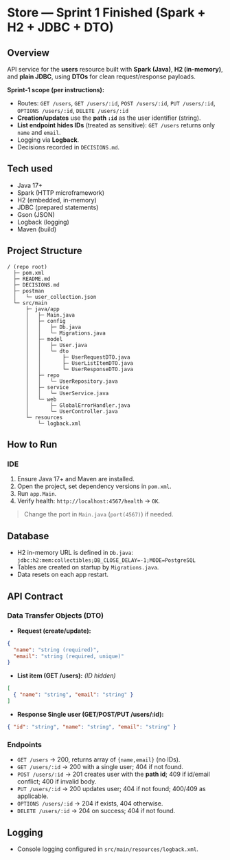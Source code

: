 # Store — Sprint 1 Finished (Spark + H2 + JDBC + DTO)

## Overview

API service for the **users** resource built with **Spark (Java)**, **H2 (in-memory)**, and **plain JDBC**, using **DTOs** for clean request/response payloads.

**Sprint-1 scope (per instructions):**

* Routes:
  `GET /users`, `GET /users/:id`, `POST /users/:id`, `PUT /users/:id`, `OPTIONS /users/:id`, `DELETE /users/:id`
* **Creation/updates** use the **path `:id`** as the user identifier (string).
* **List endpoint hides IDs** (treated as sensitive): `GET /users` returns only `name` and `email`.
* Logging via **Logback**.
* Decisions recorded in `DECISIONS.md`.

## Tech used

* Java 17+
* Spark (HTTP microframework)
* H2 (embedded, in-memory)
* JDBC (prepared statements)
* Gson (JSON)
* Logback (logging)
* Maven (build)

## Project Structure

```
/ (repo root)
  ├─ pom.xml
  ├─ README.md
  ├─ DECISIONS.md
  ├─ postman
  │   └─ user_collection.json
  └─ src/main
      ├─ java/app
      │   ├─ Main.java
      │   ├─ config
      │   │   ├─ Db.java
      │   │   └─ Migrations.java
      │   ├─ model
      │   │   ├─ User.java
      │   │   └─ dto
      │   │       ├─ UserRequestDTO.java
      │   │       ├─ UserListItemDTO.java
      │   │       └─ UserResponseDTO.java
      │   ├─ repo
      │   │   └─ UserRepository.java
      │   ├─ service
      │   │   └─ UserService.java
      │   └─ web
      │       ├─ GlobalErrorHandler.java
      │       └─ UserController.java
      └─ resources
          └─ logback.xml
```

## How to Run

### IDE

1. Ensure Java 17+ and Maven are installed.
2. Open the project, set dependency versions in `pom.xml`.
3. Run `app.Main`.
4. Verify health: `http://localhost:4567/health` → `OK`.

> Change the port in `Main.java` (`port(4567)`) if needed.

## Database

* H2 in-memory URL is defined in `Db.java`:
  `jdbc:h2:mem:collectibles;DB_CLOSE_DELAY=-1;MODE=PostgreSQL`
* Tables are created on startup by `Migrations.java`.
* Data resets on each app restart.

## API Contract

### Data Transfer Objects (DTO)

* **Request (create/update):**

```json
{
  "name": "string (required)",
  "email": "string (required, unique)"
}
```

* **List item (GET /users):** *(ID hidden)*

```json
[
  { "name": "string", "email": "string" }
]
```

* **Response Single user (GET/POST/PUT /users/:id):**

```json
{ "id": "string", "name": "string", "email": "string" }
```

### Endpoints

* `GET /users` → 200, returns array of `{name,email}` (no IDs).
* `GET /users/:id` → 200 with a single user; 404 if not found.
* `POST /users/:id` → 201 creates user with the **path id**; 409 if id/email conflict; 400 if invalid body.
* `PUT /users/:id` → 200 updates user; 404 if not found; 400/409 as applicable.
* `OPTIONS /users/:id` → 204 if exists, 404 otherwise.
* `DELETE /users/:id` → 204 on success; 404 if not found.

## Logging

* Console logging configured in `src/main/resources/logback.xml`.

